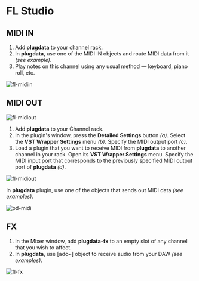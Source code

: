 # FL Studio

## MIDI IN

1. Add **plugdata** to your channel rack.
2. In **plugdata**, use one of the MIDI IN objects and route MIDI data from it *(see example)*.
3. Play notes on this channel using any usual method — keyboard, piano roll, etc.

![fl-midiin](images\pd-midiin.png)

## MIDI OUT

![fl-midiout](images\fl-midiout1.png)

1. Add **plugdata** to your Channel rack.  
2. In the plugin's window, press the **Detailed Settings** button *(a)*. Select the **VST Wrapper Settings** menu *(b)*. Specify the MIDI output port *(c)*.
3. Load a plugin that you want to receive MIDI from **plugdata** to another channel in your rack. Open its **VST Wrapper Settings** menu. Specify the MIDI input port that corresponds to the previously specified MIDI output port of **plugdata** *(d)*.

![fl-midiout](images\fl-midiout2.png)

In **plugdata** plugin, use one of the objects that sends out MIDI data *(see examples)*.  

![pd-midi](images\pd-midiout.png)

## FX

1. In the Mixer window, add **plugdata-fx** to an empty slot of any channel that you wish to affect.
2. In **plugdata**, use [adc~] object to receive audio from your DAW *(see examples)*.

![fl-fx](images\fl-fx.png)
